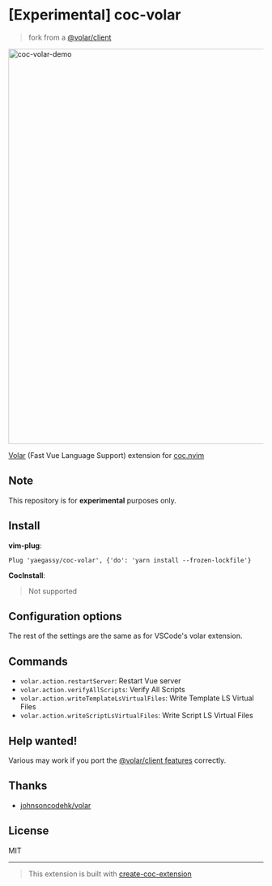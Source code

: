 # [Experimental] coc-volar

> fork from a [@volar/client](https://github.com/johnsoncodehk/volar/tree/master/packages/client)

<img width="780" alt="coc-volar-demo" src="https://user-images.githubusercontent.com/188642/127477834-461c3565-143a-4ce7-bd78-e68b8b304480.gif">

[Volar](https://marketplace.visualstudio.com/items?itemName=johnsoncodehk.volar) (Fast Vue Language Support) extension for [coc.nvim](https://github.com/neoclide/coc.nvim)

## Note

This repository is for **experimental** purposes only.

## Install

**vim-plug**:

```vim
Plug 'yaegassy/coc-volar', {'do': 'yarn install --frozen-lockfile'}
```

**CocInstall**:

> Not supported

## Configuration options

The rest of the settings are the same as for VSCode's volar extension.

## Commands

- `volar.action.restartServer`: Restart Vue server
- `volar.action.verifyAllScripts`: Verify All Scripts
- `volar.action.writeTemplateLsVirtualFiles`: Write Template LS Virtual Files
- `volar.action.writeScriptLsVirtualFiles`: Write Script LS Virtual Files

## Help wanted!

Various may work if you port the [@volar/client features](https://github.com/johnsoncodehk/volar/tree/master/packages/client/src/features) correctly.

## Thanks

- [johnsoncodehk/volar](https://github.com/johnsoncodehk/volar)

## License

MIT

---

> This extension is built with [create-coc-extension](https://github.com/fannheyward/create-coc-extension)
